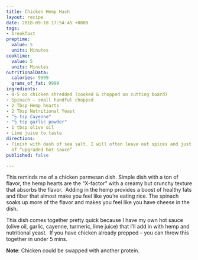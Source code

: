 ```yaml
---
title: Chicken Hemp Hash
layout: recipe
date: 2018-09-18 17:54:45 +0000
tags:
- breakfast
preptime:
  value: 5
  units: Minutes
cooktime:
  value: 5
  units: Minutes
nutritionalData:
  calories: 9999
  grams_of_fat: 9999
ingredients:
- 4-5 oz chicken shredded (cooked & chopped on cutting board)
- Spinach – small handful chopped
- 2 Tbsp Hemp hearts
- 2 Tbsp Nutritional Yeast
- "½ tsp Cayenne"
- "½ tsp garlic powder"
- 1 tbsp olive oil
- Lime juice to taste
directions:
- Finish with dash of sea salt. I will often leave out spices and just add 2 tbsp
  of “upgraded hot sauce”
published: false

---
```

This reminds me of a chicken parmesan dish. Simple dish with a ton of flavor, the hemp hearts are the “X-factor” with a creamy but crunchy texture that absorbs the flavor.  Adding in the hemp provides a boost of healthy fats and fiber that almost make you feel like you’re eating rice. The spinach soaks up more of the flavor and makes you feel like you have cheese in the dish.

This dish comes together pretty quick because I have my own hot sauce (olive oil, garlic, cayenne, turmeric, lime juice) that I’ll add in with hemp and nutritional yeast.  If you have chicken already prepped – you can throw this together in under 5 mins. 

**Note**: Chicken could be swapped with another protein. 